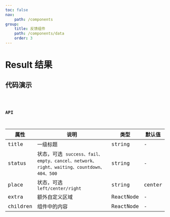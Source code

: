 ```yaml
---
toc: false
nav:
    path: /components
group:
    title: 反馈组件
    path: /components/data
    order: 3
---
```


# Result 结果

## 代码演示

<code src="./demo/index.tsx" />

### API

| 属性     | 说明                                                                                    | 类型      | 默认值 |
| -------- | --------------------------------------------------------------------------------------- | --------- | ------ |
| title    | 一级标题                                                                                | string    | -      |
| status   | 状态，可选 `success、fail、empty、cancel、network、right、waiting、countdown、404、500` | string    | -      |
| place    | 状态，可选 `left/center/right`                                                          | string    | center |
| extra    | 额外自定义区域                                                                          | ReactNode | -      |
| children | 组件中的内容                                                                            | ReactNode | -      |
